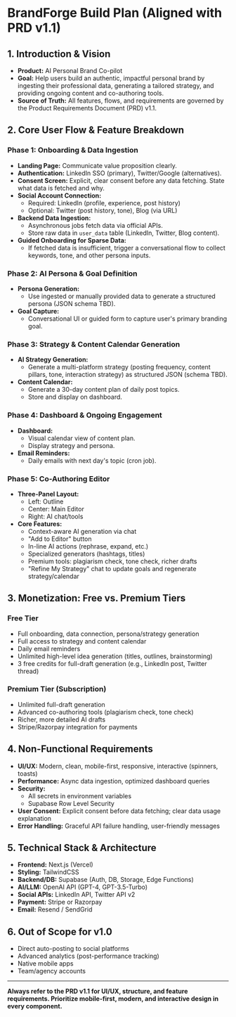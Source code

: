 # BrandForge Build Plan (Aligned with PRD v1.1)

## 1. Introduction & Vision
- **Product:** AI Personal Brand Co-pilot
- **Goal:** Help users build an authentic, impactful personal brand by ingesting their professional data, generating a tailored strategy, and providing ongoing content and co-authoring tools.
- **Source of Truth:** All features, flows, and requirements are governed by the Product Requirements Document (PRD) v1.1.

## 2. Core User Flow & Feature Breakdown

### Phase 1: Onboarding & Data Ingestion
- **Landing Page:** Communicate value proposition clearly.
- **Authentication:** LinkedIn SSO (primary), Twitter/Google (alternatives).
- **Consent Screen:** Explicit, clear consent before any data fetching. State what data is fetched and why.
- **Social Account Connection:**
  - Required: LinkedIn (profile, experience, post history)
  - Optional: Twitter (post history, tone), Blog (via URL)
- **Backend Data Ingestion:**
  - Asynchronous jobs fetch data via official APIs.
  - Store raw data in `user_data` table (LinkedIn, Twitter, Blog content).
- **Guided Onboarding for Sparse Data:**
  - If fetched data is insufficient, trigger a conversational flow to collect keywords, tone, and other persona inputs.

### Phase 2: AI Persona & Goal Definition
- **Persona Generation:**
  - Use ingested or manually provided data to generate a structured persona (JSON schema TBD).
- **Goal Capture:**
  - Conversational UI or guided form to capture user's primary branding goal.

### Phase 3: Strategy & Content Calendar Generation
- **AI Strategy Generation:**
  - Generate a multi-platform strategy (posting frequency, content pillars, tone, interaction strategy) as structured JSON (schema TBD).
- **Content Calendar:**
  - Generate a 30-day content plan of daily post topics.
  - Store and display on dashboard.

### Phase 4: Dashboard & Ongoing Engagement
- **Dashboard:**
  - Visual calendar view of content plan.
  - Display strategy and persona.
- **Email Reminders:**
  - Daily emails with next day's topic (cron job).

### Phase 5: Co-Authoring Editor
- **Three-Panel Layout:**
  - Left: Outline
  - Center: Main Editor
  - Right: AI chat/tools
- **Core Features:**
  - Context-aware AI generation via chat
  - "Add to Editor" button
  - In-line AI actions (rephrase, expand, etc.)
  - Specialized generators (hashtags, titles)
  - Premium tools: plagiarism check, tone check, richer drafts
  - "Refine My Strategy" chat to update goals and regenerate strategy/calendar

## 3. Monetization: Free vs. Premium Tiers

### Free Tier
- Full onboarding, data connection, persona/strategy generation
- Full access to strategy and content calendar
- Daily email reminders
- Unlimited high-level idea generation (titles, outlines, brainstorming)
- 3 free credits for full-draft generation (e.g., LinkedIn post, Twitter thread)

### Premium Tier (Subscription)
- Unlimited full-draft generation
- Advanced co-authoring tools (plagiarism check, tone check)
- Richer, more detailed AI drafts
- Stripe/Razorpay integration for payments

## 4. Non-Functional Requirements
- **UI/UX:** Modern, clean, mobile-first, responsive, interactive (spinners, toasts)
- **Performance:** Async data ingestion, optimized dashboard queries
- **Security:**
  - All secrets in environment variables
  - Supabase Row Level Security
- **User Consent:** Explicit consent before data fetching; clear data usage explanation
- **Error Handling:** Graceful API failure handling, user-friendly messages

## 5. Technical Stack & Architecture
- **Frontend:** Next.js (Vercel)
- **Styling:** TailwindCSS
- **Backend/DB:** Supabase (Auth, DB, Storage, Edge Functions)
- **AI/LLM:** OpenAI API (GPT-4, GPT-3.5-Turbo)
- **Social APIs:** LinkedIn API, Twitter API v2
- **Payment:** Stripe or Razorpay
- **Email:** Resend / SendGrid

## 6. Out of Scope for v1.0
- Direct auto-posting to social platforms
- Advanced analytics (post-performance tracking)
- Native mobile apps
- Team/agency accounts

---

**Always refer to the PRD v1.1 for UI/UX, structure, and feature requirements. Prioritize mobile-first, modern, and interactive design in every component.** 